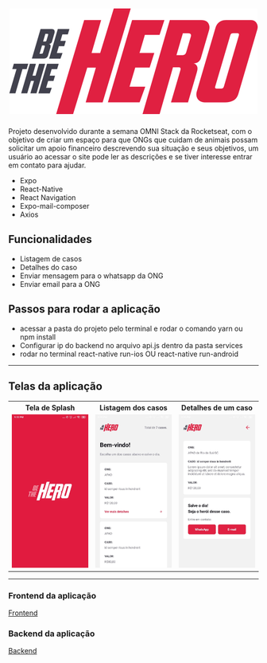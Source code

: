 <h1 align="center">
    <img alt="" title="" src="https://raw.githubusercontent.com/lcassiol/reactjs-be-the-hero/3fa7045fbd9c25f4c0baef78d9e30a6bfc691f9f/src/assets/screeenshots/logo.svg">
</h1>

Projeto desenvolvido durante a semana OMNI Stack da Rocketseat, com o objetivo de criar um espaço para que ONGs que cuidam de animais possam solicitar um apoio financeiro descrevendo sua situação e seus objetivos, um usuário ao acessar o site pode ler as descrições e se tiver interesse entrar em contato para ajudar.

- Expo
- React-Native
- React Navigation
- Expo-mail-composer
- Axios

## Funcionalidades

- Listagem de casos
- Detalhes do caso
- Enviar mensagem para o whatsapp da ONG
- Enviar email para a ONG

## Passos para rodar a aplicação

- acessar a pasta do projeto pelo terminal e rodar o comando yarn ou npm install
- Configurar ip do backend no arquivo api.js dentro da pasta services
- rodar no terminal react-native run-ios OU react-native run-android

--------------------------------

## Telas da aplicação

<table>
	<tr>
		<th width="33.3%">
			Tela de Splash<br>
		</th>
		<th width="33.3%">
			Listagem dos casos
		</th>
    <th width="33.3%">
			Detalhes de um caso
		</th>
	</tr>
	<tr><!-- Prevent zebra stripes --></tr>
	<tr>
		<td>
			<img width="618" src="https://github.com/lcassiol/RN-be-the-hero/blob/master/assets/screenshots/splashScreen.jpg?raw=true">
		</td>
		<td>
			<img width="618" src="https://github.com/lcassiol/RN-be-the-hero/blob/master/assets/screenshots/incidentList.jpg?raw=true">
		</td>
    <td>
			<img width="618" src="https://github.com/lcassiol/RN-be-the-hero/blob/master/assets/screenshots/incidentDetail.jpg?raw=true">
		</td>
	</tr>
</table>




--------------------

### Frontend da aplicação
[Frontend](https://github.com/lcassiol/reactjs-be-the-hero)

### Backend da aplicação
[Backend](https://github.com/lcassiol/nodejs-be-the-hero)
